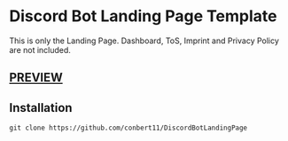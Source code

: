 # Discord Bot Landing Page Template
This is only the Landing Page. Dashboard, ToS, Imprint and Privacy Policy are not included.

## [PREVIEW](https://conbert11.github.io/DiscordBotLandingPage/)

## Installation
``git clone https://github.com/conbert11/DiscordBotLandingPage``

